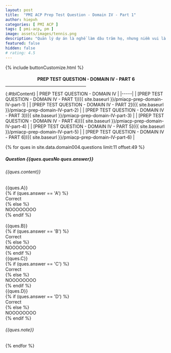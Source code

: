 ```yaml
---
layout: post
title:  "PMI ACP Prep Test Question - Domain IV - Part 1"
author: hiepvh
categories: [ PMI ACP ]
tags: [ pmi-acp, pm ]
image: assets/images/tennis.png
description: "Quản lý dự án là nghề làm dâu trăm họ, nhưng niềm vui là được học hỏi mỗi ngày, mỗi giờ, mỗi thời điểm."
featured: false
hidden: false
# rating: 4.5
---
```


{% include  buttonCustomize.html %}

<!-- Title Block -->
<div id="titleBlock" style="text-align: center;">
  <h4 style="margin-bottom: 0px;"> PREP TEST QUESTION - DOMAIN IV - PART 6</h4>
  <hr style="width: 50%;">
</div>

{:#tblContent}
| PREP TEST QUESTION - DOMAIN IV |
|-----|
| [PREP TEST QUESTION - DOMAIN IV - PART 1]({{ site.baseurl }}/pmiacp-prep-domain-IV-part-1) |
| [PREP TEST QUESTION - DOMAIN IV - PART 2]({{ site.baseurl }}/pmiacp-prep-domain-IV-part-2) |
| [PREP TEST QUESTION - DOMAIN IV - PART 3]({{ site.baseurl }}/pmiacp-prep-domain-IV-part-3) |
| [PREP TEST QUESTION - DOMAIN IV - PART 4]({{ site.baseurl }}/pmiacp-prep-domain-IV-part-4) |
| [PREP TEST QUESTION - DOMAIN IV - PART 5]({{ site.baseurl }}/pmiacp-prep-domain-IV-part-5) |
| [PREP TEST QUESTION - DOMAIN IV - PART 6]({{ site.baseurl }}/pmiacp-prep-domain-IV-part-6) |

{% for ques in site.data.domain004.questions limit:11 offset:49 %}
<!-- QUESTION -->
<div class="text-card">
  <div class="heading">
    <h5>Question {{ques.quesNo ques.answer}} </h5>
    <h6>{{ques.content}}</h6>
  </div>

  <div class="headingAnswer">
    <!-- Answer A -->
    <div class="flip">
      <div class="flipContent">
        <div class="front">
          {{ques.A}}
        </div>
        {% if (ques.answer == 'A') %}
          <div class="back" style="display: block">Correct</div>
        {% else %}  
          <div class="back">NOOOOOOOO</div>
        {% endif %}
      </div>
    </div>
    <br class="clear" />
    <!-- Answer B -->
    <div class="flip">
      <div class="flipContent">
        <div class="front">
          {{ques.B}}
        </div>
        {% if (ques.answer == 'B') %}
          <div class="back" style="display: block">Correct</div>
        {% else %}  
          <div class="back">NOOOOOOOO</div>
        {% endif %}
      </div>
    </div>
    <!-- Answer C -->
    <div class="flip">
      <div class="flipContent">
        <div class="front">
          {{ques.C}}
        </div>
        {% if (ques.answer == 'C') %}
          <div class="back">Correct</div>
        {% else %}  
          <div class="back">NOOOOOOOO</div>
        {% endif %}
      </div>
    </div>
    <!-- Answer D -->
    <div class="flip">
      <div class="flipContent">
        <div class="front">
          {{ques.D}}
        </div>
        {% if (ques.answer == 'D') %}
          <div class="back">Correct</div>
        {% else %}  
          <div class="back">NOOOOOOOO</div>
        {% endif %}
      </div>
    </div>
    <!-- Note--> 
    <div class="text-box-note">
      <h6>{{ques.note}}</h6>
    </div>
  </div>

</div>
{% endfor %}